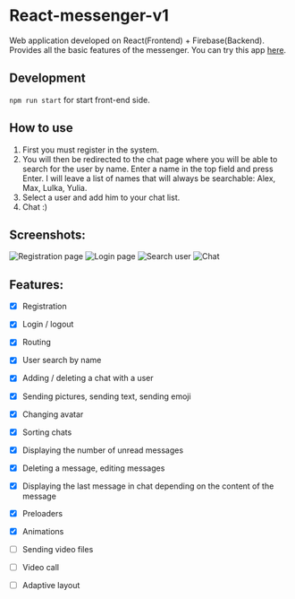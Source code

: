# React-messenger-v1

Web application developed on React(Frontend) + Firebase(Backend). Provides all the basic features of the messenger.
You can try this app [here](https://react-messenger-v1.vercel.app).

## Development
 `npm run start` for start front-end side.
 
## How to use
1. First you must register in the system.
2. You will then be redirected to the chat page where you will be able to search for the user by name. Enter a name in the top field and press Enter. I will leave a list of names that will always be searchable: Alex, Max, Lulka, Yulia.
3. Select a user and add him to your chat list.
4. Chat :)

## Screenshots:
![Registration page](https://i.ibb.co/7QnXrGL/FGu09-Mi-Dn0-Jnx-Su0-LB4-Bl-O4qu-TW4f2-WYZl-x-Sv3b9a27-Tgw-Eqyf5en526b2if-CJ7i9-R6nu-UXAJ3o-RWbw-KWF.jpg)
![Login page](https://i.ibb.co/C92vydb/6ve-Rw-VIRb-Ij-Yv-ASWg-l-Zm-OTA85-Vvje-R822x-J9-Ghq-Ch-KJ5-JPMK9xm-Qx-4-S-i-RII7foag-I5-Cf-N-Va-g-C3.jpg)
![Search user](https://i.ibb.co/QkZt5pZ/6aeuz-Uzc2-JFfxk-RSA3-SM2gv-Sywy-HQXj7i7u-Eg-Knb-LUp-PAfg-Fm5-Cuf-YWv-Y7sm-EAFql8-CJ861m-JUNj5p80g-A.jpg)
![Chat](https://i.ibb.co/1KHrdXG/Ra51z-Vkjrm-Wphccqj-JBWj-Jgpori-PGmd-S-f8d7h-RF-Vqz-UN3iy-Pwi-ECy-TGL2t-Adbx-Ph-Ga7-Tkt3-LCXPH5gd-GV.jpg)

## Features:
- [x] Registration
- [x] Login / logout
- [x] Routing
- [x] User search by name
- [x] Adding / deleting a chat with a user
- [x] Sending pictures, sending text, sending emoji
- [x] Changing avatar
- [x] Sorting chats
- [x] Displaying the number of unread messages
- [x] Deleting a message, editing messages
- [x] Displaying the last message in chat depending on the content of the message
- [x] Preloaders
- [x] Animations
- [ ] Sending video files
- [ ] Video call
- [ ] Adaptive layout





